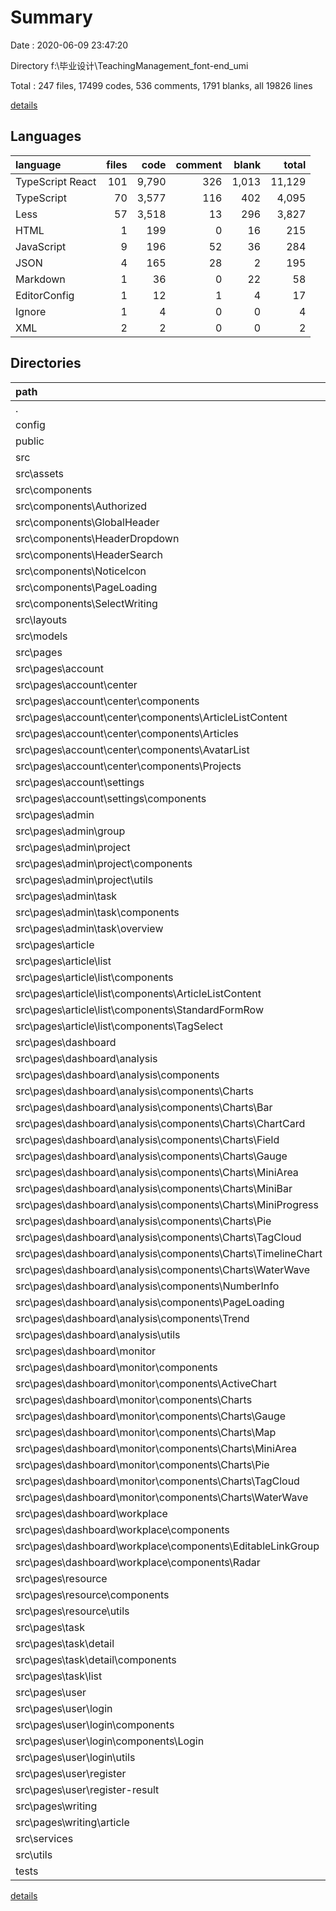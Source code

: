 # Summary

Date : 2020-06-09 23:47:20

Directory f:\毕业设计\TeachingManagement_font-end_umi

Total : 247 files,  17499 codes, 536 comments, 1791 blanks, all 19826 lines

[details](details.md)

## Languages
| language | files | code | comment | blank | total |
| :--- | ---: | ---: | ---: | ---: | ---: |
| TypeScript React | 101 | 9,790 | 326 | 1,013 | 11,129 |
| TypeScript | 70 | 3,577 | 116 | 402 | 4,095 |
| Less | 57 | 3,518 | 13 | 296 | 3,827 |
| HTML | 1 | 199 | 0 | 16 | 215 |
| JavaScript | 9 | 196 | 52 | 36 | 284 |
| JSON | 4 | 165 | 28 | 2 | 195 |
| Markdown | 1 | 36 | 0 | 22 | 58 |
| EditorConfig | 1 | 12 | 1 | 4 | 17 |
| Ignore | 1 | 4 | 0 | 0 | 4 |
| XML | 2 | 2 | 0 | 0 | 2 |

## Directories
| path | files | code | comment | blank | total |
| :--- | ---: | ---: | ---: | ---: | ---: |
| . | 247 | 17,499 | 536 | 1,791 | 19,826 |
| config | 4 | 362 | 40 | 17 | 419 |
| public | 1 | 1 | 0 | 0 | 1 |
| src | 228 | 16,780 | 444 | 1,718 | 18,942 |
| src\assets | 1 | 1 | 0 | 0 | 1 |
| src\components | 22 | 1,222 | 84 | 145 | 1,451 |
| src\components\Authorized | 7 | 262 | 56 | 40 | 358 |
| src\components\GlobalHeader | 4 | 382 | 25 | 44 | 451 |
| src\components\HeaderDropdown | 2 | 29 | 0 | 8 | 37 |
| src\components\HeaderSearch | 2 | 125 | 0 | 12 | 137 |
| src\components\NoticeIcon | 4 | 357 | 1 | 30 | 388 |
| src\components\PageLoading | 1 | 2 | 2 | 2 | 6 |
| src\components\SelectWriting | 2 | 65 | 0 | 9 | 74 |
| src\layouts | 5 | 330 | 30 | 38 | 398 |
| src\models | 5 | 347 | 5 | 42 | 394 |
| src\pages | 182 | 14,442 | 253 | 1,418 | 16,113 |
| src\pages\account | 23 | 1,604 | 21 | 169 | 1,794 |
| src\pages\account\center | 13 | 863 | 19 | 95 | 977 |
| src\pages\account\center\components | 8 | 375 | 14 | 47 | 436 |
| src\pages\account\center\components\ArticleListContent | 2 | 65 | 0 | 6 | 71 |
| src\pages\account\center\components\Articles | 2 | 89 | 14 | 10 | 113 |
| src\pages\account\center\components\AvatarList | 2 | 116 | 0 | 21 | 137 |
| src\pages\account\center\components\Projects | 2 | 105 | 0 | 10 | 115 |
| src\pages\account\settings | 10 | 741 | 2 | 74 | 817 |
| src\pages\account\settings\components | 5 | 378 | 0 | 31 | 409 |
| src\pages\admin | 23 | 2,192 | 32 | 181 | 2,405 |
| src\pages\admin\group | 5 | 371 | 2 | 32 | 405 |
| src\pages\admin\project | 7 | 744 | 11 | 59 | 814 |
| src\pages\admin\project\components | 1 | 124 | 1 | 9 | 134 |
| src\pages\admin\project\utils | 1 | 46 | 2 | 3 | 51 |
| src\pages\admin\task | 11 | 1,077 | 19 | 90 | 1,186 |
| src\pages\admin\task\components | 1 | 120 | 0 | 11 | 131 |
| src\pages\admin\task\overview | 5 | 379 | 0 | 30 | 409 |
| src\pages\article | 15 | 905 | 76 | 89 | 1,070 |
| src\pages\article\list | 11 | 660 | 75 | 67 | 802 |
| src\pages\article\list\components | 6 | 384 | 0 | 42 | 426 |
| src\pages\article\list\components\ArticleListContent | 2 | 73 | 0 | 7 | 80 |
| src\pages\article\list\components\StandardFormRow | 2 | 119 | 0 | 10 | 129 |
| src\pages\article\list\components\TagSelect | 2 | 192 | 0 | 25 | 217 |
| src\pages\dashboard | 73 | 6,544 | 42 | 637 | 7,223 |
| src\pages\dashboard\analysis | 42 | 3,313 | 21 | 333 | 3,667 |
| src\pages\dashboard\analysis\components | 33 | 2,531 | 15 | 247 | 2,793 |
| src\pages\dashboard\analysis\components\Charts | 23 | 1,753 | 13 | 208 | 1,974 |
| src\pages\dashboard\analysis\components\Charts\Bar | 1 | 116 | 0 | 18 | 134 |
| src\pages\dashboard\analysis\components\Charts\ChartCard | 2 | 165 | 0 | 9 | 174 |
| src\pages\dashboard\analysis\components\Charts\Field | 2 | 30 | 0 | 6 | 36 |
| src\pages\dashboard\analysis\components\Charts\Gauge | 1 | 171 | 0 | 9 | 180 |
| src\pages\dashboard\analysis\components\Charts\MiniArea | 1 | 121 | 0 | 10 | 131 |
| src\pages\dashboard\analysis\components\Charts\MiniBar | 1 | 45 | 1 | 9 | 55 |
| src\pages\dashboard\analysis\components\Charts\MiniProgress | 2 | 74 | 0 | 6 | 80 |
| src\pages\dashboard\analysis\components\Charts\Pie | 2 | 362 | 5 | 38 | 405 |
| src\pages\dashboard\analysis\components\Charts\TagCloud | 2 | 187 | 3 | 30 | 220 |
| src\pages\dashboard\analysis\components\Charts\TimelineChart | 2 | 123 | 0 | 16 | 139 |
| src\pages\dashboard\analysis\components\Charts\WaterWave | 2 | 227 | 4 | 35 | 266 |
| src\pages\dashboard\analysis\components\NumberInfo | 2 | 127 | 0 | 5 | 132 |
| src\pages\dashboard\analysis\components\PageLoading | 1 | 7 | 2 | 2 | 11 |
| src\pages\dashboard\analysis\components\Trend | 2 | 72 | 0 | 9 | 81 |
| src\pages\dashboard\analysis\utils | 3 | 115 | 5 | 20 | 140 |
| src\pages\dashboard\monitor | 20 | 1,736 | 15 | 191 | 1,942 |
| src\pages\dashboard\monitor\components | 14 | 1,458 | 15 | 167 | 1,640 |
| src\pages\dashboard\monitor\components\ActiveChart | 2 | 145 | 0 | 15 | 160 |
| src\pages\dashboard\monitor\components\Charts | 12 | 1,313 | 15 | 152 | 1,480 |
| src\pages\dashboard\monitor\components\Charts\Gauge | 1 | 171 | 0 | 10 | 181 |
| src\pages\dashboard\monitor\components\Charts\Map | 1 | 138 | 2 | 11 | 151 |
| src\pages\dashboard\monitor\components\Charts\MiniArea | 1 | 121 | 0 | 10 | 131 |
| src\pages\dashboard\monitor\components\Charts\Pie | 2 | 362 | 6 | 38 | 406 |
| src\pages\dashboard\monitor\components\Charts\TagCloud | 2 | 187 | 3 | 29 | 219 |
| src\pages\dashboard\monitor\components\Charts\WaterWave | 2 | 227 | 4 | 35 | 266 |
| src\pages\dashboard\workplace | 11 | 1,495 | 6 | 113 | 1,614 |
| src\pages\dashboard\workplace\components | 5 | 360 | 3 | 49 | 412 |
| src\pages\dashboard\workplace\components\EditableLinkGroup | 2 | 56 | 0 | 9 | 65 |
| src\pages\dashboard\workplace\components\Radar | 3 | 304 | 3 | 40 | 347 |
| src\pages\resource | 8 | 604 | 8 | 69 | 681 |
| src\pages\resource\components | 1 | 96 | 0 | 10 | 106 |
| src\pages\resource\utils | 1 | 46 | 2 | 3 | 51 |
| src\pages\task | 12 | 955 | 5 | 88 | 1,048 |
| src\pages\task\detail | 7 | 574 | 5 | 53 | 632 |
| src\pages\task\detail\components | 2 | 126 | 3 | 16 | 145 |
| src\pages\task\list | 5 | 381 | 0 | 35 | 416 |
| src\pages\user | 18 | 1,132 | 64 | 138 | 1,334 |
| src\pages\user\login | 12 | 687 | 40 | 83 | 810 |
| src\pages\user\login\components | 7 | 439 | 4 | 52 | 495 |
| src\pages\user\login\components\Login | 7 | 439 | 4 | 52 | 495 |
| src\pages\user\login\utils | 1 | 15 | 3 | 4 | 22 |
| src\pages\user\register | 4 | 394 | 24 | 50 | 468 |
| src\pages\user\register-result | 2 | 51 | 0 | 5 | 56 |
| src\pages\writing | 4 | 161 | 5 | 17 | 183 |
| src\pages\writing\article | 4 | 161 | 5 | 17 | 183 |
| src\services | 2 | 26 | 0 | 8 | 34 |
| src\utils | 6 | 206 | 37 | 32 | 275 |
| tests | 4 | 136 | 23 | 23 | 182 |

[details](details.md)